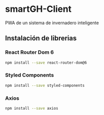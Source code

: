 # smartGH-Client
PWA de un sistema de invernadero inteligente

## Instalación de librerias
### React Router Dom 6
``` bash
npm install --save react-router-dom@6
``` 
### Styled Components
``` bash
npm install --save styled-components
```
### Axios
``` bash
npm install --save axios
```